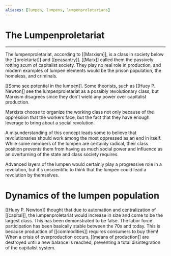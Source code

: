 ```yaml
---
aliases: [lumpen, lumpens, lumpenproletarians]
---
```

# The Lumpenproletariat
---
The lumpenproletariat, according to [[Marxism]], is a class in society below the [[proletariat]] and [[peasantry]]. [[Marx]] called them the passively rotting scum of capitalist society. They play no real role in production, and modern examples of lumpen elements would be the prison population, the homeless, and criminals. 

[[Some see potential in the lumpen]]. 
Some theorists, such as [[Huey P. Newton]] see the lumpenproletariat as a possibly revolutionary class, but Marxism disagrees since they don't wield any power over capitalist production. 

Marxists choose to organize the working class not only because of the oppression that the workers face, but the fact that they have enough leverage to bring about a social revolution. 

A misunderstanding of this concept leads some to believe that revolutionaries should work among the most oppressed as an end in itself. While some members of the lumpen are certainly radical, their class position prevents them from having as much social power and influence as an overturning of the state and class society requires. 

Advanced layers of the lumpen would certainly play a progressive role in a revolution, but it's unscientific to think that the lumpen could lead a revolution by themselves. 

# Dynamics of the lumpen population
[[Huey P. Newton]] thought that due to automation and centralization of [[capital]], the lumpenproletariat would increase in size and come to be the largest class. This has been demonstrated to be false. The labor force participation has been basically stable between the 70s and today. This is because production of [[commodities]] requires consumers to buy them! When a crisis of overproduction occurs, [[means of production]] are destroyed until a new balance is reached, preventing a total disintegration of the capitalist system. 